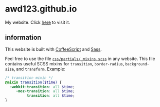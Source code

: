 # awd123.github.io
My website. Click [here](https://awd123.github.io) to visit it.

## information
This website is built with [CoffeeScript](http://coffeescript.org) and [Sass](http://sass-lang.com).

Feel free to use the file [`css/partials/_mixins.scss`](css/partials/_mixins.scss) in any website. This file contains useful SCSS mixins for `transition`, `border-radius`, `background-size`, and `transform`.
Example:
```scss
/* transition mixin */
@mixin transition($time) {
  -webkit-transition: all $time;
     -moz-transition: all $time;
          transition: all $time;
}
```
